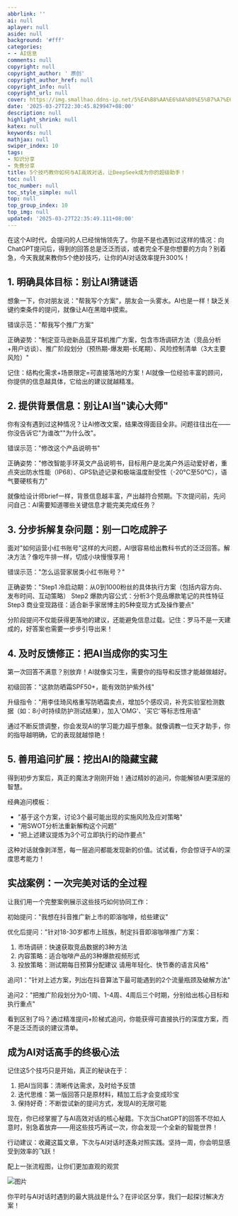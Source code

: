 ```yaml
---
abbrlink: ''
ai: null
aplayer: null
aside: null
background: '#fff'
categories:
- - AI信息
comments: null
copyright: null
copyright_author: ' 原创'
copyright_author_href: null
copyright_info: null
copyright_url: null
cover: https://img.smallhao.ddns-ip.net/5%E4%B8%AA%E6%8A%80%E5%B7%A7%E6%95%99%E4%BD%A0%E5%A6%82%E4%BD%95%E4%B8%8EAI%E9%AB%98%E6%95%88%E5%AF%B9%E8%AF%9D%EF%BC%8C%E8%AE%A9DeepSeek%E6%88%90%E4%B8%BA%E4%BD%A0%E7%9A%84%E8%B6%85%E7%BA%A7%E5%8A%A9%E6%89%8B%EF%BC%81.jpg
date: '2025-03-27T22:30:45.829947+08:00'
description: null
highlight_shrink: null
katex: null
keywords: null
mathjax: null
swiper_index: 10
tags:
- 知识分享
- 免费分享
title: 5个技巧教你如何与AI高效对话，让DeepSeek成为你的超级助手！
toc: null
toc_number: null
toc_style_simple: null
top: null
top_group_index: 10
top_img: null
updated: '2025-03-27T22:35:49.111+08:00'
---
```

在这个AI时代，会提问的人已经悄悄领先了。你是不是也遇到过这样的情况：向ChatGPT提问后，得到的回答总是泛泛而谈，或者完全不是你想要的方向？别着急，今天我就来教你5个绝妙技巧，让你的AI对话效率提升300%！

## 1. 明确具体目标：别让AI猜谜语

想象一下，你对朋友说："帮我写个方案"，朋友会一头雾水。AI也是一样！缺乏关键约束条件的提问，就像让AI在黑暗中摸索。

错误示范："帮我写个推广方案"

正确姿势："制定亚马逊新品蓝牙耳机推广方案，包含市场调研方法（竞品分析+用户访谈）、推广阶段划分（预热期-爆发期-长尾期）、风险控制清单（3大主要风险）"

记住：结构化需求+场景限定=可直接落地的方案！AI就像一位经验丰富的顾问，你提供的信息越具体，它给出的建议就越精准。

## 2. 提供背景信息：别让AI当"读心大师"

你有没有遇到过这种情况？让AI修改文案，结果改得面目全非。问题往往出在——你没告诉它"为谁改""为什么改"。

错误示范："修改这个产品说明书"

正确姿势："修改智能手环英文产品说明书，目标用户是北美户外运动爱好者，重点突出防水性能（IP68）、GPS轨迹记录和极端温度耐受性（-20°C至50°C），语气要硬核有力"

就像给设计师brief一样，背景信息越丰富，产出越符合预期。下次提问前，先问问自己：AI需要知道哪些关键信息才能完美完成任务？

## 3. 分步拆解复杂问题：别一口吃成胖子

面对"如何运营小红书账号"这样的大问题，AI很容易给出教科书式的泛泛回答。解决方法？像吃牛排一样，切成小块慢慢享用！

错误示范："怎么运营家居类小红书账号？"

正确姿势："Step1 冷启动期：从0到1000粉丝的具体执行方案（包括内容方向、发布时间、互动策略） Step2 爆款内容公式：分析3个竞品爆款笔记的共性特征 Step3 商业变现路径：适合新手家居博主的5种变现方式及操作要点"

分阶段提问不仅能获得更落地的建议，还能避免信息过载。记住：罗马不是一天建成的，好答案也需要一步步引导出来！

## 4. 及时反馈修正：把AI当成你的实习生

第一次回答不满意？别放弃！AI就像实习生，需要你的指导和反馈才能越做越好。

初级回答："这款防晒霜SPF50+，能有效防护紫外线"

升级指令："用李佳琦风格重写防晒霜卖点，增加5个感叹词，补充实验室检测数据（如：8小时持续防护测试结果），加入'OMG'、'买它'等标志性用语"

通过不断反馈调整，你会发现AI的学习能力超乎想象。就像调教一位天才助手，你的指导越明确，它的表现就越惊艳！

## 5. 善用追问扩展：挖出AI的隐藏宝藏

得到初步方案后，真正的魔法才刚刚开始！通过精妙的追问，你能解锁AI更深层的智慧。

经典追问模板：

* "基于这个方案，讨论3个最可能出现的实施风险及应对策略"
* "用SWOT分析法重新解构这个问题"
* "把上述建议提炼为3个可立即执行的动作要点"

这种对话就像剥洋葱，每一层追问都能发现新的价值。试试看，你会惊讶于AI的深度思考能力！

## 实战案例：一次完美对话的全过程

让我们用一个完整案例展示这些技巧如何协同工作：

初始提问："我想在抖音推广新上市的即溶咖啡，给些建议"

优化后提问："针对18-30岁都市上班族，制定抖音即溶咖啡推广方案：

1. 市场调研：快速获取竞品数据的3种方法
2. 内容策略：适合咖啡产品的3种爆款视频形式
3. 投放策略：测试期每日预算分配建议 请用年轻化、快节奏的语言风格"

追问1："针对上述方案，列出在抖音算法下最可能遇到的2个流量瓶颈及破解方法"

追问2："把推广阶段划分为0-1周、1-4周、4周后三个时期，分别给出核心目标和执行重点"

看到区别了吗？通过精准提问+阶梯式追问，你能获得可直接执行的深度方案，而不是泛泛而谈的建议清单。

## 成为AI对话高手的终极心法

记住这5个技巧只是开始，真正的秘诀在于：

1. 把AI当同事：清晰传达需求，及时给予反馈
2. 迭代思维：第一版回答只是原材料，精加工后才会变成珍宝
3. 保持好奇：不断尝试新的提问方式，发现AI的无限可能

现在，你已经掌握了与AI高效对话的核心秘籍。下次当ChatGPT的回答不尽如人意时，别急着放弃——用这些技巧再试一次，你会发现一个全新的智能世界！

行动建议：收藏这篇文章，下次与AI对话时逐条对照实践。坚持一周，你会明显感受到效率的飞跃！

配上一张流程图，让你们更加直观的观赏

![图片](https://img.smallhao.ddns-ip.net/download.png)

你平时与AI对话时遇到的最大挑战是什么？在评论区分享，我们一起探讨解决方案！
